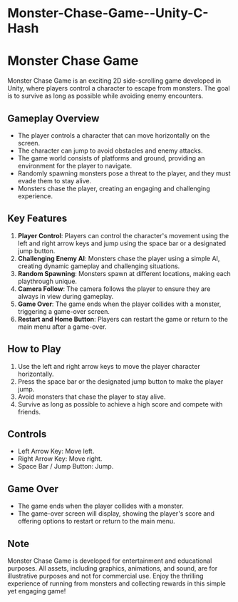# Monster-Chase-Game--Unity-C-Hash
# Monster Chase Game

Monster Chase Game is an exciting 2D side-scrolling game developed in Unity, where players control a character to escape from monsters. The goal is to survive as long as possible while avoiding enemy encounters.

## Gameplay Overview

- The player controls a character that can move horizontally on the screen.
- The character can jump to avoid obstacles and enemy attacks.
- The game world consists of platforms and ground, providing an environment for the player to navigate.
- Randomly spawning monsters pose a threat to the player, and they must evade them to stay alive.
- Monsters chase the player, creating an engaging and challenging experience.

## Key Features

1. **Player Control**: Players can control the character's movement using the left and right arrow keys and jump using the space bar or a designated jump button.
2. **Challenging Enemy AI**: Monsters chase the player using a simple AI, creating dynamic gameplay and challenging situations.
3. **Random Spawning**: Monsters spawn at different locations, making each playthrough unique.
4. **Camera Follow**: The camera follows the player to ensure they are always in view during gameplay.
5. **Game Over**: The game ends when the player collides with a monster, triggering a game-over screen.
6. **Restart and Home Button**: Players can restart the game or return to the main menu after a game-over.

## How to Play

1. Use the left and right arrow keys to move the player character horizontally.
2. Press the space bar or the designated jump button to make the player jump.
3. Avoid monsters that chase the player to stay alive.
4. Survive as long as possible to achieve a high score and compete with friends.

## Controls

- Left Arrow Key: Move left.
- Right Arrow Key: Move right.
- Space Bar / Jump Button: Jump.

## Game Over

- The game ends when the player collides with a monster.
- The game-over screen will display, showing the player's score and offering options to restart or return to the main menu.

## Note

Monster Chase Game is developed for entertainment and educational purposes. All assets, including graphics, animations, and sound, are for illustrative purposes and not for commercial use. Enjoy the thrilling experience of running from monsters and collecting rewards in this simple yet engaging game!
